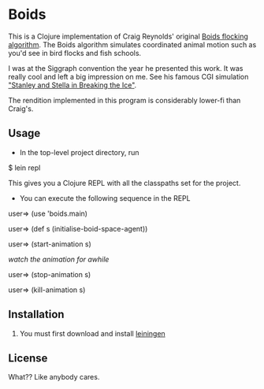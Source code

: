 Boids
=====
This is a Clojure implementation of Craig Reynolds' original [Boids
flocking algorithm](http://www.red3d.com/cwr/boids/).  The Boids
algorithm simulates coordinated animal motion such as you'd see in
bird flocks and fish schools.

I was at the Siggraph convention the year he presented this work.  It
was really cool and left a big impression on me.  See his famous CGI
simulation ["Stanley and Stella in Breaking the Ice"](http://www.youtube.com/watch?v=3bTqWsVqyzE&NR=1).

The rendition implemented in this program is considerably lower-fi
than Craig's.

Usage
-----

 - In the top-level project directory, run

 $ lein repl

 This gives you a Clojure REPL with all the classpaths set for the
 project.

 -  You can execute the following sequence in the REPL

 user=> (use 'boids.main)

 user=> (def s (initialise-boid-space-agent))

 user=> (start-animation s)

 *watch the animation for awhile*

 user=> (stop-animation s)

 user=> (kill-animation s)

Installation
------------
1. You must first download and install
   [leiningen](http://github.com/technomancy/leiningen)


License
-------
What??  Like anybody cares.
